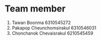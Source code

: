 # Team member
1. Tawan Boonma 6310545272
2. Pakapop Cheunchomsirakul 6310546031
3. Chonchanok Chevaisrakul 6210545459
